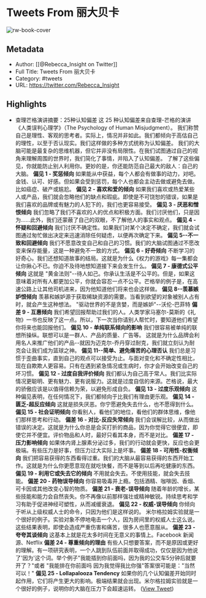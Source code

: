 # Tweets From 丽大贝卡

![rw-book-cover](https://pbs.twimg.com/profile_images/1702352504376471552/8OJNuMMr.jpg)

## Metadata
- Author: [[@Rebecca_Insight on Twitter]]
- Full Title: Tweets From 丽大贝卡
- Category: #tweets
- URL: https://twitter.com/Rebecca_Insight

## Highlights
- 查理芒格演讲摘要：25种认知偏差
  这 25 种认知偏差来自查理-芒格的演讲《人类误判心理学》（The Psychology of Human Misjudgment）。
  我们称赞自己是理性、客观的思考者。实际上，情况并非如此。我们都倾向于高估自己的理性，以至于否认现实。我们这样做的多种方式统称为认知偏差。
  我们的大脑可能是最复杂的思维机器，但它并非没有局限性。在我们试图通过自己的视角来理解周围的世界时，我们简化了事情，并陷入了认知偏差。
  了解了这些偏见，你就能防止别人利用你。更妙的是，你还能防范自己最大的敌人：自己的大脑。
  **偏见 1 - 奖惩倾向**
  如果能从中获益，每个人都会有做事的动力，对吧。金钱、认可、好感。但如果会受到惩罚，每个人也都会主动去做或避免去做。比如癌症、破产或尴尬。
  **偏见 2 - 喜欢和爱的倾向**
  如果我们喜欢或热爱某些人或产品，我们就会忽略他们的缺点和瑕疵。即使是不可饶恕的错误，如果是我们喜欢的品牌或有魅力的人犯下的，我们也更容易接受。
  **偏见 3 - 厌恶和憎恨倾向**
  我们忽略了我们不喜欢的人的优点和积极方面。我们讨厌他们，只是因为......此外，我们还蒙蔽了自己的双眼，不了解他人的事实和观点。
  **偏见 4 - 怀疑和回避倾向**
  我们讨厌不确定性。如果我们对某个决定不确定，我们就会试图通过匆忙做出决定来迅速消除任何疑虑，以便再次确定下来。
  **偏见 5--不一致和回避倾向**
  我们不愿意改变自己和自己的习惯。我们的大脑试图通过不愿改变来保存能量，这是一种避免不一致的方式。
  **偏见 6 - 好奇倾向**
  不断学习的好奇心。我们还想知道故事的结局。这就是为什么《权力的游戏》每一集都会让你揪心不已。你迫不及待地想知道接下来会发生什么。
  **偏见 7 - 康德式公平倾向**
  这就是 "黄金法则"--待人如己。你承认生活是不公平的。但是，如果这意味着对所有人都更加公平，你就会容忍一点不公平。芒格举的例子是，在高速公路上让其他司机进来，因为他知道他们将来也会这样做。
  **偏见 8--羡慕嫉妒恨倾向**
  羡慕和嫉妒源于获取稀缺资源的需要。当看到欲望的对象被别人占有时，就会产生这种想法。
  "驱动世界的不是贪婪，而是嫉妒"--沃伦-巴菲特
  **偏差 9 - 互惠倾向**
  我们希望回报帮助过我们的人。人类学家马塞尔-莫斯的《礼物》一书也反映了这一点。所以，下一次当你请别人帮忙时，要知道他们希望你将来也能回报他们。
  **偏见 10 - 单纯联系倾向的影响**
  我们很容易被单纯的联想所操纵。联想可以是一群人、产品的质量、广告等。
  这就是为什么品牌会利用名人来推广他们的产品--就因为迈克尔-乔丹穿过耐克，我们就立刻认为耐克会让我们成为篮球之神。
  **偏见 11--简单、避免痛苦的心理否认**
  我们总是习惯于歪曲事实，直到自己的观点可以接受为止。与面对变化和不确定性相比，现在自欺欺人更容易。只有在遇到紧急情况或生病时，你才会开始改变自己的坏习惯。
  **偏见 12 - 过度自我评价倾向**
  我们都认为自己高于常人。我们比实际情况更聪明、更有魅力、更有说服力。这就是过度自信的来源。芒格说，最大的骄傲应该是以值得信赖为荣，以避免形成自负。
  **偏见 13 - 过度乐观倾向**
  这种偏见表明，在任何情况下，我们都倾向于比我们有理由更乐观。
  **偏见 14 - 匮乏-超反应倾向**
  这就是损失厌恶。你宁愿避免失去什么，也不愿得到什么。
  **偏见 15 - 社会证明倾向**
  你看别人，看他们的地位，看他们的群体思维，像他们那样思考和行动。
  **偏差 16 - 对比-反应失常倾向**
  我们会误解比较，从而做出错误的决定。这就是为什么你总是会买打折的商品，因为你觉得它很便宜，即使它并不便宜。评价物品和人时，最好只看其本身，而不是对比。
  **偏差 17 - 压力影响倾向**
  如果体内肾上腺素分泌过多，我们的行动就会更快，反应也会更极端。有些压力是好事，但压力过大实际上是坏事。
  **偏差 18 - 可用性-权衡倾向**
  我们把容易获得的东西看得过重。我们的大脑从最容易获得的东西开始工作。这就是为什么你更愿意现在就吃快餐，而不是等到以后再吃健康的东西。
  **偏见 19 - 利用它或失去它的倾向**
  不用就会失去。不使用技能，就会失去技能。
  **偏差 20 - 药物误导倾向**
  你容易吸毒并上瘾。包括酒精、咖啡因、香烟、可卡因或其他改变心智的物质。
  **偏差 21 - 衰老-误导倾向**
  随着年龄的增长，某些技能和能力会自然丧失。你不再像以前那样强壮或精神敏锐。持续思考和学习有助于促进神经可塑性，从而减缓衰退。
  **偏见 22 - 权威-误导倾向**
  你倾向于听从上级权威人士的命令，只因为他们是这样说的。
  米尔格拉姆实验就是一个很好的例子。实验对象不停地电击一个人，因为房间里的权威人士这么说。这些结果表明，即使会造成严重伤害和痛苦，很多人也愿意服从。
  **偏差 23 - 夸夸其谈倾向**
  这基本上就是花太多时间在无意义的事情上。Facebook 新闻源、Netflix
  **偏差 24 - 尊重倾向的理由**
  有些人只想要答案，而不是原因或更好的理解。有一项研究表明，一个人跳到队伍前面并取得成功，仅仅是因为他说了'因为'这个词。举个例子"我能插到你前面吗，因为我的公交车5分钟后就要开了？"或者 "我能排在你前面吗 因为我觉得我比你强"答案很可能是："当然可以！"
  **偏见 25 - Lollapalooza Tendency**
  如果你的几个认知偏差开始同时起作用，它们将产生更大的影响。极端结果就会出现。米尔格拉姆实验就是一个很好的例子，说明你的大脑在压力下会超速运转。 ([View Tweet](https://twitter.com/Rebecca_Insight/status/1729668415806431352))
